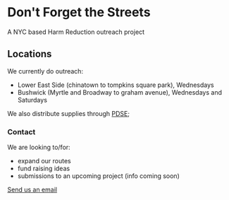 # Don't Forget the Streets

A NYC based Harm Reduction outreach project

## Locations

We currently do outreach:
* Lower East Side (chinatown to tompkins square park), Wednesdays
* Bushwick (Myrtle and Broadway to graham avenue), Wednesdays and Saturdays

We also distribute supplies through [PDSE](https://www.talkingdrugs.org/the-benefits-of-peer-delivered-syringe-exchange-programs);

### Contact

We are looking to/for:
- expand our routes
- fund raising ideas
- submissions to an upcoming project (info coming soon)

[Send us an email](mailto:dontforgetthestreets@protonmail.com?subject=[GitHub]%20DFTS)
